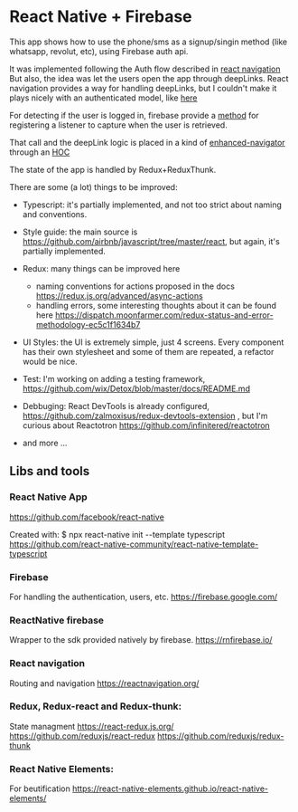 # React Native + Firebase

This app shows how to use the phone/sms as a signup/singin method (like whatsapp, revolut, etc), using Firebase auth api.

It was implemented following the Auth flow described in [react navigation]( https://reactnavigation.org/docs/en/auth-flow.html)
But also, the idea was let the users open the app through deepLinks. React navigation provides a way for handling deepLinks, but I couldn't make it plays nicely with an authenticated model, like [here](https://stackoverflow.com/questions/54350991/react-navigation-deep-linking-with-authentication)

For detecting if the user is logged in,  firebase provide a [method](https://rnfirebase.io/docs/v5.x.x/auth/reference/auth#onAuthStateChanged
) for registering a listener to capture when the user is retrieved.

That call and the deepLink logic is placed in a kind of [enhanced-navigator](
https://reactnavigation.org/docs/en/custom-navigators.html) through an [HOC](https://reactjs.org/docs/higher-order-components.html)

The state of the app is handled by Redux+ReduxThunk.


There are some (a lot) things to be improved:

* Typescript: it's partially implemented, and not too strict about naming and conventions.

* Style guide: the main source is https://github.com/airbnb/javascript/tree/master/react, but again, it's partially implemented.

* Redux: many things can be improved here
  * naming conventions for actions proposed in the docs https://redux.js.org/advanced/async-actions
  * handling errors, some interesting thoughts about it can be found here https://dispatch.moonfarmer.com/redux-status-and-error-methodology-ec5c1f1634b7
  
* UI Styles: the UI is extremely simple, just 4 screens. Every component has their own stylesheet and some of them are repeated, a refactor would be nice.

* Test: I'm working on adding a testing framework, https://github.com/wix/Detox/blob/master/docs/README.md

* Debbuging: React DevTools is already configured, https://github.com/zalmoxisus/redux-devtools-extension , but I'm curious about Reactotron https://github.com/infinitered/reactotron

* and more ...

## Libs and tools

### React Native App
https://github.com/facebook/react-native

Created with:
$ npx react-native init --template typescript
https://github.com/react-native-community/react-native-template-typescript

### Firebase

For handling the authentication, users, etc.
https://firebase.google.com/

### ReactNative firebase

Wrapper to the sdk provided natively by firebase.
https://rnfirebase.io/

### React navigation
Routing and navigation
https://reactnavigation.org/

### Redux, Redux-react and Redux-thunk: 
State managment
https://react-redux.js.org/
https://github.com/reduxjs/react-redux
https://github.com/reduxjs/redux-thunk

### React Native Elements:
For beutification
https://react-native-elements.github.io/react-native-elements/

